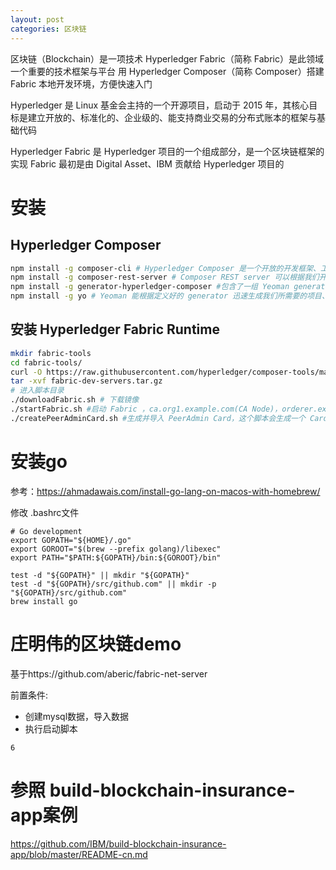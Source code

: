 ```yaml
---
layout: post
categories: 区块链
---
```



区块链（Blockchain）是一项技术
Hyperledger Fabric（简称 Fabric）是此领域一个重要的技术框架与平台
用 Hyperledger Composer（简称 Composer）搭建 Fabric 本地开发环境，方便快速入门

Hyperledger 是 Linux 基金会主持的一个开源项目，启动于 2015 年，其核心目标是建立开放的、标准化的、企业级的、能支持商业交易的分布式账本的框架与基础代码

Hyperledger Fabric 是 Hyperledger 项目的一个组成部分，是一个区块链框架的实现
Fabric 最初是由 Digital Asset、IBM 贡献给 Hyperledger 项目的

# 安装
## Hyperledger Composer

```bash
npm install -g composer-cli # Hyperledger Composer 是一个开放的开发框架、工具集，可以帮助人们更容易地开发、部署区块链应用。它支持 Fabric，并提供 Javascript SDK.
npm install -g composer-rest-server # Composer REST server 可以根据我们开发、部署的区块链应用自动生成一些 RESTful API 接口，以方便通过浏览器、curl 等工具对之进行访问
npm install -g generator-hyperledger-composer #包含了一组 Yeoman generator，可以在 Yeoman 中执行，以根据模板生成我们将要部署的区块链网络文件
npm install -g yo # Yeoman 能根据定义好的 generator 迅速生成我们所需要的项目、应用的框架
```
## 安装 Hyperledger Fabric Runtime
```bash
mkdir fabric-tools
cd fabric-tools/
curl -O https://raw.githubusercontent.com/hyperledger/composer-tools/master/packages/fabric-dev-servers/fabric-dev-servers.tar.gz
tar -xvf fabric-dev-servers.tar.gz
# 进入脚本目录 
./downloadFabric.sh # 下载镜像
./startFabric.sh #启动 Fabric ，ca.org1.example.com(CA Node)，orderer.example.com(Orderer Node)，peer0.org1.example.com(Peer Node)，couchdb(Database)。它们启动成功后即意味着 Fabric 区块链网络的核心部分已经处于运行状态了
./createPeerAdminCard.sh #生成并导入 PeerAdmin Card，这个脚本会生成一个 Card 文件，它包含了 Fabric 网络的信息以及管理员 PeerAdmin 与之连接所必须的信息；即管理员的身份证明文件；生成后这个文件会被导入到 Composer，你可以在~/.composer/cards/PeerAdmin@hlfv1 目录下找到被导入的 PeerAdmin Card 的文件内容。之后，Composer 会利用这个 Card 文件建立起到 Fabric 网络的连接

```

# 安装go
参考：https://ahmadawais.com/install-go-lang-on-macos-with-homebrew/

修改 .bashrc文件
```
# Go development
export GOPATH="${HOME}/.go"
export GOROOT="$(brew --prefix golang)/libexec"
export PATH="$PATH:${GOPATH}/bin:${GOROOT}/bin"
```

```
test -d "${GOPATH}" || mkdir "${GOPATH}"
test -d "${GOPATH}/src/github.com" || mkdir -p "${GOPATH}/src/github.com"
brew install go
```

# 庄明伟的区块链demo

基于https://github.com/aberic/fabric-net-server

前置条件:

- 创建mysql数据，导入数据
- 执行启动脚本


```
6
```


# 参照 build-blockchain-insurance-app案例
https://github.com/IBM/build-blockchain-insurance-app/blob/master/README-cn.md

